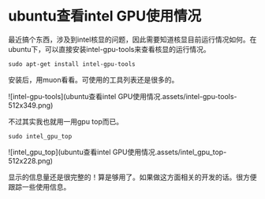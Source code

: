 # ubuntu查看intel GPU使用情况

最近搞个东西，涉及到intel核显的问题，因此需要知道核显目前运行情况如何。在ubuntu下，可以直接安装intel-gpu-tools来查看核显的运行情况。

```
sudo apt-get install intel-gpu-tools
```

安装后，用muon看看。可使用的工具列表还是很多的。

![intel-gpu-tools](ubuntu查看intel GPU使用情况.assets/intel-gpu-tools-512x349.png)

不过其实我也就用一用gpu top而已。

```
sudo intel_gpu_top
```

![intel_gpu_top](ubuntu查看intel GPU使用情况.assets/intel_gpu_top-512x228.png)

显示的信息量还是很完整的！算是够用了。如果做这方面相关的开发的话。很方便跟踪一些使用信息。